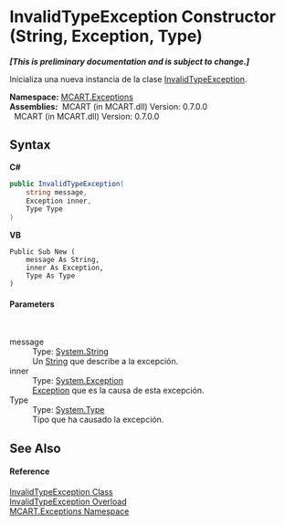 # InvalidTypeException Constructor (String, Exception, Type)
 _**\[This is preliminary documentation and is subject to change.\]**_

Inicializa una nueva instancia de la clase <a href="d3237f73-936e-7ac2-c631-1ec211d9a535">InvalidTypeException</a>.

**Namespace:**&nbsp;<a href="36e6166c-cb29-ee06-1b8a-ebc61fae7b0a">MCART.Exceptions</a><br />**Assemblies:**&nbsp;&nbsp;MCART (in MCART.dll) Version: 0.7.0.0<br />&nbsp;&nbsp;MCART (in MCART.dll) Version: 0.7.0.0<br />

## Syntax

**C#**<br />
``` C#
public InvalidTypeException(
	string message,
	Exception inner,
	Type Type
)
```

**VB**<br />
``` VB
Public Sub New ( 
	message As String,
	inner As Exception,
	Type As Type
)
```


#### Parameters
&nbsp;<dl><dt>message</dt><dd>Type: <a href="http://msdn2.microsoft.com/es-es/library/s1wwdcbf" target="_blank">System.String</a><br />Un <a href="http://msdn2.microsoft.com/es-es/library/s1wwdcbf" target="_blank">String</a> que describe a la excepción.</dd><dt>inner</dt><dd>Type: <a href="http://msdn2.microsoft.com/es-es/library/c18k6c59" target="_blank">System.Exception</a><br /><a href="http://msdn2.microsoft.com/es-es/library/c18k6c59" target="_blank">Exception</a> que es la causa de esta excepción.</dd><dt>Type</dt><dd>Type: <a href="http://msdn2.microsoft.com/es-es/library/42892f65" target="_blank">System.Type</a><br />Tipo que ha causado la excepción.</dd></dl>

## See Also


#### Reference
<a href="d3237f73-936e-7ac2-c631-1ec211d9a535">InvalidTypeException Class</a><br /><a href="273bf6e1-54b5-1f99-5293-448fe6523bb5">InvalidTypeException Overload</a><br /><a href="36e6166c-cb29-ee06-1b8a-ebc61fae7b0a">MCART.Exceptions Namespace</a><br />